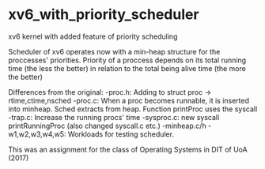 # xv6_with_priority_scheduler
xv6 kernel with added feature of priority scheduling

Scheduler of xv6 operates now with a min-heap structure for the proccesses' priorities.
Priority of a proccess depends on its total running time (the less the better) in relation to the total being alive time (the more the better)

Differences from the original:
-proc.h: Adding to struct proc -> rtime,ctime,nsched
-proc.c: When a proc becomes runnable, it is inserted into minheap. Sched extracts from heap. Function printProc uses the syscall
-trap.c: Increase the running procs' time
-sysproc.c: new syscall printRunningProc (also changed syscall.c etc.)
-minheap.c/h
-w1,w2,w3,w4,w5: Workloads for testing scheduler.

This was an assignment for the class of Operating Systems in DIT of UoA (2017)
